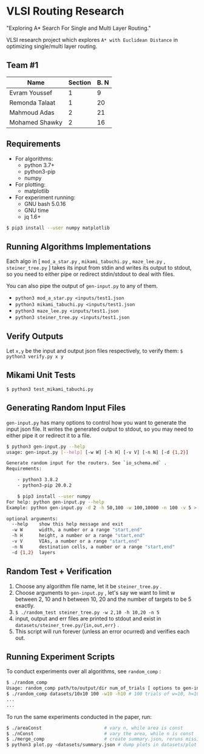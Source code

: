 # VLSI Routing Research
"Exploring A* Search For Single and Multi Layer Routing."

VLSI research project which explores `A* with Euclidean Distance` in optimizing single/multi layer routing.

## Team #1

| Name                  | Section | B. N |
|-----------------------|---------|------|
| Evram Youssef         | 1       | 9    |
| Remonda Talaat        | 1       | 20   |
| Mahmoud Adas          | 2       | 21   |
| Mohamed Shawky        | 2       | 16   |

## Requirements

* For algorithms:
  + python 3.7+
  + python3-pip
  + numpy
* For plotting:
  + matplotlib
* For experiment running:
  + GNU bash 5.0.16
  + GNU time
  + jq 1.6+

``` sh
$ pip3 install --user numpy matplotlib
```

## Running Algorithms Implementations

Each algo in [ `mod_a_star.py` , `mikami_tabuchi.py` , `maze_lee.py` , `steiner_tree.py` ] takes its input from stdin and writes its output to stdout, so you need to either pipe or redirect stdin/stdout to deal with files.

You can also pipe the output of `gen-input.py` to any of them.

* `python3 mod_a_star.py <inputs/test1.json` 
* `python3 mikami_tabuchi.py <inputs/test1.json` 
* `python3 maze_lee.py <inputs/test1.json` 
* `python3 steiner_tree.py <inputs/test1.json` 

## Verify Outputs

Let `x,y` be the input and output json files respectively, to verify them:
`$ python3 verify.py x y` 

## Mikami Unit Tests

`$ python3 test_mikami_tabuchi.py` 

## Generating Random Input Files

`gen-input.py` has many options to control how you want to generate the input json file. It writes the generated output to stdout, so you may need to either pipe it or redirect it to a file.

``` sh
$ python3 gen-input.py --help
usage: gen-input.py [--help] [-w W] [-h H] [-v V] [-n N] [-d {1,2}]

Generate random input for the routers. See `io_schema.md` .
Requirements:

    - python3 3.8.2
    - python3-pip 20.0.2

    $ pip3 install --user numpy
For help: python gen-input.py --help
Example: python gen-input.py -d 2 -h 50,100 -w 100,10000 -n 100 -v 5 > inputs/test1.json

optional arguments:
  --help    show this help message and exit
  -w W      width, a number or a range "start,end"
  -h H      height, a number or a range "start,end"
  -v V      VIAs, a number or a range "start,end"
  -n N      destination cells, a number or a range "start,end"
  -d {1,2}  layers
```

## Random Test + Verification

1. Choose any algorithm file name, let it be `steiner_tree.py` .
2. Choose arguments to `gen-input.py` , let's say we want to limit w between 2, 10 and h between 10, 20 and the number of targets to be 5 exactly.
3. `$ ./random_test steiner_tree.py -w 2,10 -h 10,20 -n 5` 
4. input, output and err files are printed to stdout and exist in `datasets/steiner_tree.py/{in,out,err}` .
5. This script will run forever (unless an error ocurred) and verifies each out.

## Running Experiment Scripts

To conduct experiments over all algorithms, see `random_comp` :

``` sh
$ ./random_comp 
Usage: random_comp path/to/output/dir num_of_trials [ options to gen-inpu.py ]
$ ./random_comp datasets/10x10 100 -w10 -h10 # 100 trials of w=10, h=10 stored in datasets/10x10
...
...
```

To run the same experiments conducted in the paper, run:

``` sh
$ ./areaConst                       # vary n, while area is const
$ ./nConst                          # vary the area, while n is const
$ ./merge_comp                      # create summary.json, reruns missing tests
$ python3 plot.py <datasets/summary.json # dump plots in datasets/plot
```
